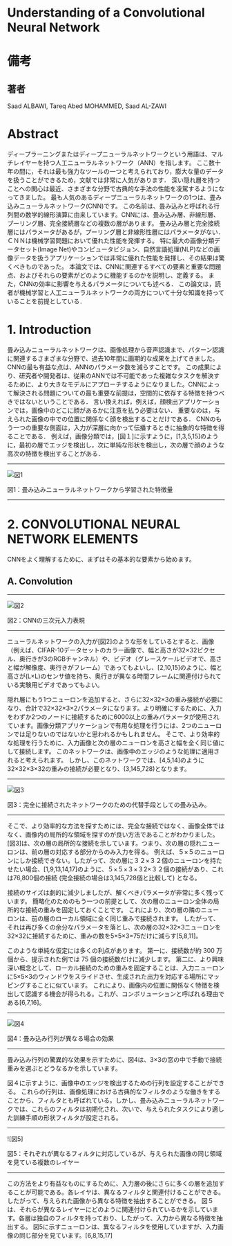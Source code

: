 # Understanding of a Convolutional Neural Network

# 備考

## 著者
Saad ALBAWI, Tareq Abed MOHAMMED, Saad AL-ZAWI

# Abstract

ディープラーニングまたはディープニューラルネットワークという用語は、マルチレイヤーを持つ人工ニューラルネットワーク（ANN）を指します。 ここ数十年の間に，それは最も強力なツールの一つと考えられており，膨大な量のデータを扱うことができるため，文献では非常に人気があります． 深い隠れ層を持つことへの関心は最近、さまざまな分野で古典的な手法の性能を凌駕するようになってきました。 最も人気のあるディープニューラルネットワークの1つは、畳み込みニューラルネットワーク(CNN)です。 この名前は、畳み込みと呼ばれる行列間の数学的線形演算に由来しています。CNNには、畳み込み層、非線形層、プーリング層、完全接続層などの複数の層があります。 畳み込み層と完全接続層にはパラメータがあるが，プーリング層と非線形性層にはパラメータがない． ＣＮＮは機械学習問題において優れた性能を発揮する。  特に最大の画像分類データセット(Image Net)やコンピュータビジョン、自然言語処理(NLP)などの画像データを扱うアプリケーションでは非常に優れた性能を発揮し、その結果は驚くべきものであった。 本論文では、CNNに関連するすべての要素と重要な問題点、およびそれらの要素がどのように機能するのかを説明し、定義する。 また，CNNの効率に影響を与えるパラメータについても述べる． この論文は，読者が機械学習と人工ニューラルネットワークの両方について十分な知識を持っていることを前提としている．

# 1. Introduction

畳み込みニューラルネットワークは、画像処理から音声認識まで、パターン認識に関連するさまざまな分野で、過去10年間に画期的な成果を上げてきました。 CNNの最も有益な点は、ANNのパラメータ数を減らすことです。 この成果により、研究者や開発者は、従来のANNでは不可能であった複雑なタスクを解決するために、より大きなモデルにアプローチするようになりました。CNNによって解決される問題についての最も重要な前提は，空間的に依存する特徴を持つべきではないということである． 言い換えれば，例えば，顔検出アプリケーションでは，画像中のどこに顔があるかに注意を払う必要はない． 重要なのは，与えられた画像の中での位置に関係なく顔を検出することだけである． CNNのもう一つの重要な側面は，入力が深層に向かって伝播するときに抽象的な特徴を得ることである． 例えば，画像分類では，[図１]に示すように，[1,3,5,15]のように，最初の層でエッジを検出し，次に単純な形状を検出し，次の層で顔のような高次の特徴を検出することがある．

---

![図1](https://raw.githubusercontent.com/rurusasu/paper/master/AI%E6%8A%80%E8%A1%93/CNN/Understanding%20of%20a%20Convolutional%20Neural%20Network/%E7%94%BB%E5%83%8F/%E5%9B%B31.png)

図1：畳み込みニューラルネットワークから学習された特徴量

---


# 2. CONVOLUTIONAL NEURAL NETWORK ELEMENTS

CNNをよく理解するために、まずはその基本的な要素から始めます。

## A. Convolution

---

![図2](https://raw.githubusercontent.com/rurusasu/paper/master/AI%E6%8A%80%E8%A1%93/CNN/Understanding%20of%20a%20Convolutional%20Neural%20Network/%E7%94%BB%E5%83%8F/%E5%9B%B32.png)

図2：CNNの三次元入力表現

---

ニューラルネットワークの入力が[図2]のような形をしているとすると、画像（例えば、CIFAR-10データセットのカラー画像で、幅と高さが32×32ピクセル、奥行きが3のRGBチャンネル）や、ビデオ（グレースケールビデオで、高さと幅が解像度、奥行きがフレーム）であってもよいし、[2,10,15]のように、幅と高さが(L×L)のセンサ値を持ち、奥行きが異なる時間フレームに関連付けられている実験用ビデオであってもよい。

隠れ層にもう1つニューロンを追加すると、さらに32×32×3の重み接続が必要になり、合計で32×32×3×2パラメータになります。より明確にするために、入力をわずか2つのノードに接続するために6000以上の重みパラメータが使用されています。画像分類アプリケーションで有用な処理を行うには、2つのニューロンでは足りないのではないかと思われるかもしれません。 そこで、より効率的な処理を行うために、入力画像と次の層のニューロンを高さと幅を全く同じ値にして接続します。 このネットワークは、画像中のエッジのような処理に適用されると考えられます。 しかし、このネットワークでは、[4,5,14]のように32×32×3×32の重みの接続が必要となり、(3,145,728)となります。

---

![図3](https://raw.githubusercontent.com/rurusasu/paper/master/AI%E6%8A%80%E8%A1%93/CNN/Understanding%20of%20a%20Convolutional%20Neural%20Network/%E7%94%BB%E5%83%8F/%E5%9B%B33.png)

図3：完全に接続されたネットワークのための代替手段としての畳み込み。

---

そこで、より効率的な方法を探すためには、完全な接続ではなく、画像全体ではなく、画像内の局所的な領域を探すのが良い方法であることがわかりました。 [図3]は、次の層の局所的な接続を示しています。つまり、次の層の隠れニューロンは、前の層の対応する部分からのみ入力を得る。  例えば、５×５のニューロンにしか接続できない。したがって、次の層に３２×３２個のニューロンを持たせたい場合、[1,9,13,14,17]のように、５×５×３×３2×３２個の接続があり、これは76,800個の接続 (完全接続の場合は3,145,728個と比較して) となる。

接続のサイズは劇的に減少しましたが、解くべきパラメータが非常に多く残っています。 簡略化のためのもう一つの前提として、次の層のニューロン全体の局所的な接続の重みを固定しておくことです。 これにより、次の層の隣のニューロンは、前の層のローカル領域に全く同じ重みで接続されます。 したがって、それは再び多くの余分なパラメータを落とし、次の層の32×32×3ニューロンを32×32に接続するために、重みの数を5×5×3=75だけに減らす[5,8,11]。

このような単純な仮定には多くの利点があります。 第一に、接続数が約 300 万個から、提示された例では 75 個の接続数だけに減少します。 第二に、より興味深い概念として、ローカル接続のための重みを固定することは、入力ニューロンに5×5×3のウィンドウをスライドさせ、生成された出力を対応する場所にマッピングすることに似ています。 これにより、画像内の位置に関係なく特徴を検出して認識する機会が得られる。これが、コンボリューションと呼ばれる理由である[6,7,16]。

---

![図4](https://raw.githubusercontent.com/rurusasu/paper/master/AI%E6%8A%80%E8%A1%93/CNN/Understanding%20of%20a%20Convolutional%20Neural%20Network/%E7%94%BB%E5%83%8F/%E5%9B%B34.png)

図4：畳み込み行列が異なる場合の効果

---
畳み込み行列の驚異的な効果を示すために、図4は、3×3の窓の中で手動で接続重みを選ぶとどうなるかを示しています。

図４に示すように、画像中のエッジを検出するための行列を設定することができる。 これらの行列は、画像処理における古典的なフィルタのような働きをすることから、フィルタとも呼ばれている。しかし、畳み込みニューラルネットワークでは、これらのフィルタは初期化され、次いで、与えられたタスクにより適した訓練手順の形状フィルタが設定される。

---

![図5]

図5：それぞれが異なるフィルタに対応しているが、与えられた画像の同じ領域を見ている複数のレイヤー

---

この方法をより有益なものにするために、入力層の後にさらに多くの層を追加することが可能である。各レイヤは、異なるフィルタと関連付けることができる。したがって、与えられた画像から異なる特徴を抽出することができる。 図５は、それらが異なるレイヤーにどのように関連付けられているかを示しています。各層は独自のフィルタを持っており、したがって、入力から異なる特徴を抽出する。 図5に示すニューロンは、異なるフィルタを使用していますが、入力画像の同じ部分を見ています。[6,8,15,17]

